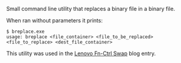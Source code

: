 Small command line utility that replaces a binary file in a binary file.

When ran without parameters it prints:

```
$ breplace.exe
usage: breplace <file_container> <file_to_be_replaced> <file_to_replace> <dest_file_container>
```

This utility was used in the [Lenovo Fn-Ctrl Swap](http://cristianadam.blogspot.com/2015/01/lenovo-fn-ctrl-swap.html) blog entry.

